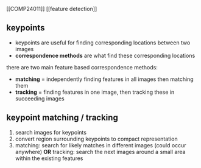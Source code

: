 [[COMP24011]]
[[feature detection]]

## keypoints
- keypoints are useful for finding corresponding locations between two images
- **correspondence methods** are what find these corresponding locations

there are two main feature based correspondence methods:
- **matching** = independently finding features in all images then matching them
- **tracking** = finding features in one image, then tracking these in succeeding images

## keypoint matching / tracking
1. search images for keypoints
2. convert region surrounding keypoints to compact representation
3. matching: search for likely matches in different images (could occur anywhere) **OR** tracking: search the next images around a small area within the existing features




